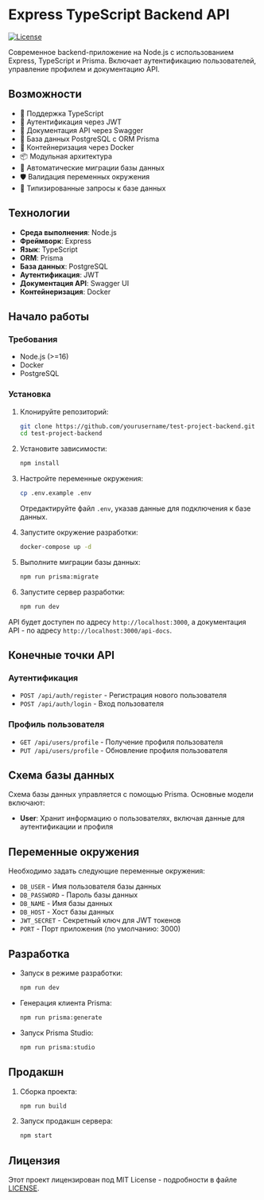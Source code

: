 # Express TypeScript Backend API

[![License](https://img.shields.io/badge/license-MIT-blue.svg)](LICENSE)

Современное backend-приложение на Node.js с использованием Express, TypeScript и Prisma. Включает аутентификацию пользователей, управление профилем и документацию API.

## Возможности

- 🚀 Поддержка TypeScript
- 🔐 Аутентификация через JWT
- 📝 Документация API через Swagger
- 🐘 База данных PostgreSQL с ORM Prisma
- 🐳 Контейнеризация через Docker
- 📦 Модульная архитектура
- 🔄 Автоматические миграции базы данных
- 🛡️ Валидация переменных окружения
- 🧪 Типизированные запросы к базе данных

## Технологии

- **Среда выполнения**: Node.js
- **Фреймворк**: Express
- **Язык**: TypeScript
- **ORM**: Prisma
- **База данных**: PostgreSQL
- **Аутентификация**: JWT
- **Документация API**: Swagger UI
- **Контейнеризация**: Docker

## Начало работы

### Требования

- Node.js (>=16)
- Docker
- PostgreSQL

### Установка

1. Клонируйте репозиторий:
   ```bash
   git clone https://github.com/yourusername/test-project-backend.git
   cd test-project-backend
   ```

2. Установите зависимости:
   ```bash
   npm install
   ```

3. Настройте переменные окружения:
   ```bash
   cp .env.example .env
   ```
   Отредактируйте файл `.env`, указав данные для подключения к базе данных.

4. Запустите окружение разработки:
   ```bash
   docker-compose up -d
   ```

5. Выполните миграции базы данных:
   ```bash
   npm run prisma:migrate
   ```

6. Запустите сервер разработки:
   ```bash
   npm run dev
   ```

API будет доступен по адресу `http://localhost:3000`, а документация API - по адресу `http://localhost:3000/api-docs`.

## Конечные точки API

### Аутентификация
- `POST /api/auth/register` - Регистрация нового пользователя
- `POST /api/auth/login` - Вход пользователя

### Профиль пользователя
- `GET /api/users/profile` - Получение профиля пользователя
- `PUT /api/users/profile` - Обновление профиля пользователя

## Схема базы данных

Схема базы данных управляется с помощью Prisma. Основные модели включают:

- **User**: Хранит информацию о пользователях, включая данные для аутентификации и профиля

## Переменные окружения

Необходимо задать следующие переменные окружения:

- `DB_USER` - Имя пользователя базы данных
- `DB_PASSWORD` - Пароль базы данных
- `DB_NAME` - Имя базы данных
- `DB_HOST` - Хост базы данных
- `JWT_SECRET` - Секретный ключ для JWT токенов
- `PORT` - Порт приложения (по умолчанию: 3000)

## Разработка

- Запуск в режиме разработки:
  ```bash
  npm run dev
  ```

- Генерация клиента Prisma:
  ```bash
  npm run prisma:generate
  ```

- Запуск Prisma Studio:
  ```bash
  npm run prisma:studio
  ```

## Продакшн

1. Сборка проекта:
   ```bash
   npm run build
   ```

2. Запуск продакшн сервера:
   ```bash
   npm start
   ```

## Лицензия

Этот проект лицензирован под MIT License - подробности в файле [LICENSE](LICENSE).
